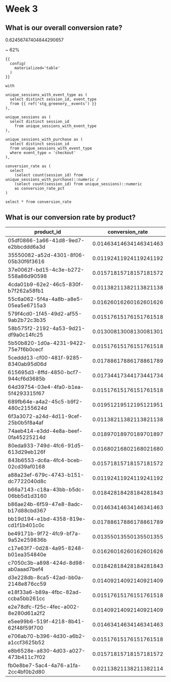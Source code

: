 # Week 3

## What is our overall conversion rate?

0.62456747404844290657

~ 62%

```
{{
  config(
    materialized='table'
  )
}}

with

unique_sessions_with_event_type as (
  select distinct session_id, event_type
  from {{ ref('stg_greenery__events') }}
),

unique_sessions as (
  select distinct session_id
    from unique_sessions_with_event_type
),

unique_sessions_with_purchase as (
  select distinct session_id
  from unique_sessions_with_event_type
  where event_type = 'checkout'
),

conversion_rate as (
  select
    (select count(session_id) from unique_sessions_with_purchase)::numeric /
    (select count(session_id) from unique_sessions)::numeric
    as conversion_rate_pct
)

select * from conversion_rate
```

## What is our conversion rate by product?

| product_id                           | conversion_rate        |
| ------------------------------------ | ---------------------- |
| 05df0866-1a66-41d8-9ed7-e2bbcddd6a3d | 0.01463414634146341463 |
| 35550082-a52d-4301-8f06-05b30f6f3616 | 0.01192411924119241192 |
| 37e0062f-bd15-4c3e-b272-558a86d90598 | 0.01571815718157181572 |
| 4cda01b9-62e2-46c5-830f-b7f262a58fb1 | 0.01138211382113821138 |
| 55c6a062-5f4a-4a8b-a8e5-05ea5e6715a3 | 0.01626016260162601626 |
| 579f4cd0-1f45-49d2-af55-9ab2b72c3b35 | 0.01517615176151761518 |
| 58b575f2-2192-4a53-9d21-df9a0c14fc25 | 0.01300813008130081301 |
| 5b50b820-1d0a-4231-9422-75e7f6b0cecf | 0.01517615176151761518 |
| 5ceddd13-cf00-481f-9285-8340ab95d06d | 0.01788617886178861789 |
| 615695d3-8ffd-4850-bcf7-944cf6d3685b | 0.01734417344173441734 |
| 64d39754-03e4-4fa0-b1ea-5f4293315f67 | 0.01517615176151761518 |
| 689fb64e-a4a2-45c5-b9f2-480c2155624d | 0.01951219512195121951 |
| 6f3a3072-a24d-4d11-9cef-25b0b5f8a4af | 0.01138211382113821138 |
| 74aeb414-e3dd-4e8a-beef-0fa45225214d | 0.01897018970189701897 |
| 80eda933-749d-4fc6-91d5-613d29eb126f | 0.01680216802168021680 |
| 843b6553-dc6a-4fc4-bceb-02cd39af0168 | 0.01571815718157181572 |
| a88a23ef-679c-4743-b151-dc7722040d8c | 0.01192411924119241192 |
| b66a7143-c18a-43bb-b5dc-06bb5d1d3160 | 0.01842818428184281843 |
| b86ae24b-6f59-47e8-8adc-b17d88cbd367 | 0.01463414634146341463 |
| bb19d194-e1bd-4358-819e-cd1f1b401c0c | 0.01788617886178861789 |
| be49171b-9f72-4fc9-bf7a-9a52e259836b | 0.01355013550135501355 |
| c17e63f7-0d28-4a95-8248-b01ea354840e | 0.01626016260162601626 |
| c7050c3b-a898-424d-8d98-ab0aaad7bef4 | 0.01842818428184281843 |
| d3e228db-8ca5-42ad-bb0a-2148e876cc59 | 0.01409214092140921409 |
| e18f33a6-b89a-4fbc-82ad-ccba5bb261cc | 0.01517615176151761518 |
| e2e78dfc-f25c-4fec-a002-8e280d61a2f2 | 0.01409214092140921409 |
| e5ee99b6-519f-4218-8b41-62f48f59f700 | 0.01463414634146341463 |
| e706ab70-b396-4d30-a6b2-a1ccf3625b52 | 0.01517615176151761518 |
| e8b6528e-a830-4d03-a027-473b411c7f02 | 0.01571815718157181572 |
| fb0e8be7-5ac4-4a76-a1fa-2cc4bf0b2d80 | 0.02113821138211382114 |

